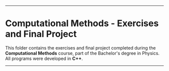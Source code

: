 

---

# Computational Methods - Exercises and Final Project

This folder contains the exercises and final project completed during the **Computational Methods** course, part of the Bachelor's degree in Physics. All programs were developed in **C++**.

---

